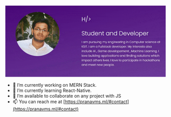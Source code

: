 ![Profile](https://raw.githubusercontent.com/pranavms13/pranavms13.github.io/master/profile-gif.gif)

- 🔭 I’m currently working on MERN Stack.
- 🌱 I’m currently learning React-Native.
- 🤔 I’m available to collaborate on any project with JS
- 📫 You can reach me at [https://pranavms.ml/#contact](https://pranavms.ml/#contact) 
